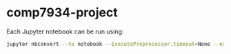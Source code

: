 # comp7934-project

Each Jupyter notebook can be run using:

```bash
jupyter nbconvert --to notebook --ExecutePreprocessor.timeout=None --execute [notebook.ipynb]
```
